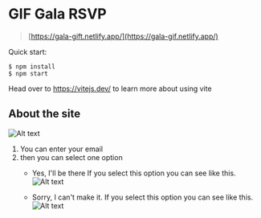 # GIF Gala RSVP

> [https://gala-gift.netlify.app/](https://gala-gif.netlify.app/)

Quick start:

```
$ npm install
$ npm start
````

Head over to https://vitejs.dev/ to learn more about using vite


## About the site

![Alt text](./Images/image-2.png)

1. You can enter your email 
2. then you can select one option
   + Yes, I'll be there
   If you select this option you can see like this.
   ![Alt text](./Images/image.png)

   + Sorry, I can't make it.
   If you select this option you can see like this.
   ![Alt text](./Images/image-1.png)
   
  


